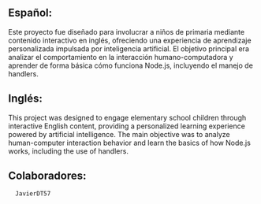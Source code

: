 ## Español:
Este proyecto fue diseñado para involucrar a niños de primaria mediante contenido interactivo en inglés, ofreciendo una experiencia de aprendizaje personalizada impulsada por inteligencia artificial. 
El objetivo principal era analizar el comportamiento en la interacción humano-computadora y aprender de forma básica cómo funciona Node.js, incluyendo el manejo de handlers.

## Inglés:
This project was designed to engage elementary school children through interactive English content, providing a personalized learning experience powered by artificial intelligence. 
The main objective was to analyze human-computer interaction behavior and learn the basics of how Node.js works, including the use of handlers.

## Colaboradores:
      JavierDT57
